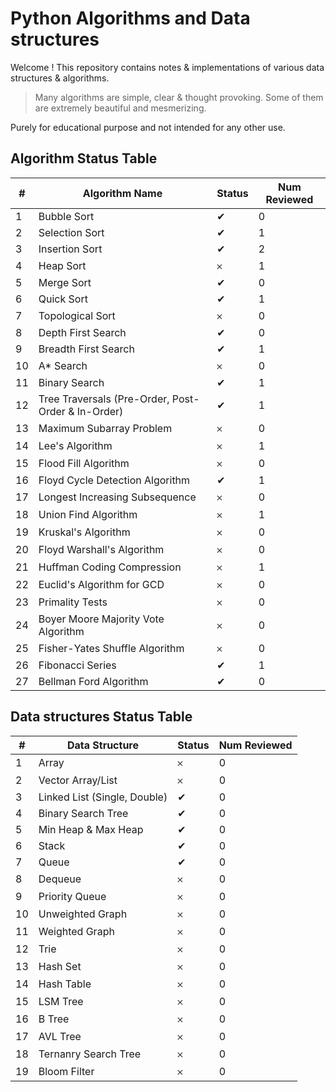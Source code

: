# Python Algorithms and Data structures

Welcome ! This repository contains notes & implementations of various data structures & algorithms. 

> Many algorithms are simple, clear & thought provoking. Some of them are extremely beautiful and mesmerizing.

Purely for educational purpose and not intended for any other use.

## Algorithm Status Table

| # | Algorithm Name | Status | Num Reviewed |
| -- | -- | -- | -- |
| 1 | Bubble Sort | ✔︎ | 0 |
| 2 | Selection Sort | ✔︎ | 1 |
| 3 | Insertion Sort | ✔︎ | 2 |
| 4 | Heap Sort | 𐄂 | 1 |
| 5 | Merge Sort | ✔︎ | 0 |
| 6 | Quick Sort | ✔︎ | 1 |
| 7 | Topological Sort | 𐄂 | 0 |
| 8 | Depth First Search | ✔︎ | 0 |
| 9 | Breadth First Search | ✔︎ | 1 |
| 10 | A\* Search | 𐄂 | 0 |
| 11 | Binary Search | ✔︎ | 1 |
| 12 | Tree Traversals (Pre-Order, Post-Order & In-Order) | ✔︎ | 1 |
| 13 | Maximum Subarray Problem | 𐄂 | 0 |
| 14 | Lee's Algorithm | 𐄂 | 1 |
| 15 | Flood Fill Algorithm | 𐄂 | 0 |
| 16 | Floyd Cycle Detection Algorithm | ✔︎ | 1 |
| 17 | Longest Increasing Subsequence | 𐄂 | 0 |
| 18 | Union Find Algorithm | 𐄂 | 1 |
| 19 | Kruskal's Algorithm | 𐄂 | 0 |
| 20 | Floyd Warshall's Algorithm | 𐄂 | 0 |
| 21 | Huffman Coding Compression | 𐄂 | 1 |
| 22 | Euclid's Algorithm for GCD | 𐄂 | 0 |
| 23 | Primality Tests | 𐄂 | 0 |
| 24 | Boyer Moore Majority Vote Algorithm | 𐄂 | 0 |
| 25 | Fisher-Yates Shuffle Algorithm | 𐄂 | 0 |
| 26 | Fibonacci Series | ✔︎ | 1 |
| 27 | Bellman Ford Algorithm | ✔︎ | 0 |

## Data structures Status Table

| # | Data Structure | Status | Num Reviewed |
| -- | -- | -- | -- |
| 1 | Array | 𐄂 | 0 |
| 2 | Vector Array/List | 𐄂 | 0 |
| 3 | Linked List (Single, Double) | ✔︎ | 0 |
| 4 | Binary Search Tree | ✔︎ | 0 |
| 5 | Min Heap & Max Heap | ✔︎ | 0 |
| 6 | Stack | ✔︎ | 0 |
| 7 | Queue | ✔︎ | 0 |
| 8 | Dequeue | 𐄂 | 0 |
| 9 | Priority Queue | 𐄂 | 0 |
| 10 | Unweighted Graph | 𐄂 | 0 |
| 11 | Weighted Graph | 𐄂 | 0 |
| 12 | Trie | 𐄂 | 0 |
| 13 | Hash Set | 𐄂 | 0 |
| 14 | Hash Table | 𐄂 | 0 |
| 15 | LSM Tree | 𐄂 | 0 |
| 16 | B Tree | 𐄂 | 0 |
| 17 | AVL Tree | 𐄂 | 0 |
| 18 | Ternanry Search Tree | 𐄂 | 0 |
| 19 | Bloom Filter | 𐄂 | 0 |
